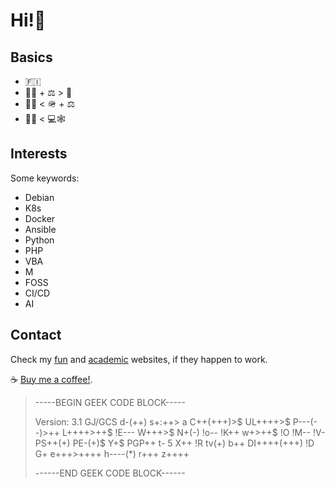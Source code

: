 # Hi!👋 

## Basics

- 🇫🇮
- 👨‍🏫 + ⚖️ > 👮
- 🧑‍🔬 < 🪖 + ⚖️
- 👨‍🎓 < 💻🕸

## Interests

Some keywords: 
- Debian
- K8s
- Docker
- Ansible
- Python
- PHP
- VBA
- M
- FOSS
- CI/CD
- AI
 
## Contact

Check my [fun](https://tuomas.fun) and [academic](https://tuomas.prof) websites, if they happen to work.
 
☕ [Buy me a coffee!](https://www.buymeacoffee.com/tlii).

>    -----BEGIN GEEK CODE BLOCK-----
>    
>    Version: 3.1
>    GJ/GCS d-(++) s+:++> a C++(+++)>$ UL++++>$ P---(--)>++ L++++>++$ !E--- W+++>$ N+(-) !o-- !K++ w+>++$ !O !M-- !V- PS++(+) PE-(+)$ Y+$ PGP++ t- 5 X++ !R tv(+) b++ DI++++(+++) !D G+ e+++>++++ h----(*) r+++ z++++
>    
>    ------END GEEK CODE BLOCK------ 
